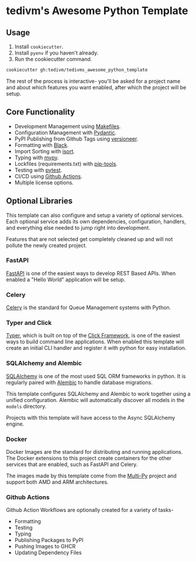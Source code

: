 # tedivm's Awesome Python Template

## Usage

1. Install `cookiecutter`.
2. Install `pyenv` if you haven't already.
3. Run the cookiecutter command.

```bash
cookiecutter gh:tedivm/tedivms_awesome_python_template
```

The rest of the process is interactive- you'll be asked for a project name and about which features you want enabled, after which the project will be setup.

## Core Functionality

* Development Management using [Makefiles](https://www.gnu.org/software/make/manual/html_node/Introduction.html).
* Configuration Management with [Pydantic](https://docs.pydantic.dev/usage/settings/).
* PyPI Publishing from Github Tags using [versioneer](https://pypi.org/project/versioneer/).
* Formatting with [Black](https://pypi.org/project/black/).
* Import Sorting with [isort](https://pypi.org/project/isort/).
* Typing with [mypy](https://mypy.readthedocs.io/en/stable/).
* Lockfiles (requirements.txt) with [pip-tools](https://pypi.org/project/pip-tools/).
* Testing with [pytest](https://docs.pytest.org/en/7.2.x/).
* CI/CD using [Github Actions](https://docs.github.com/en/actions).
* Multiple license options.

## Optional Libraries

This template can also configure and setup a variety of optional services. Each optional service adds its own dependencies, configuration, handlers, and everything else needed to jump right into development.

Features that are not selected get completely cleaned up and will not pollute the newly created project.

### FastAPI

[FastAPI](https://fastapi.tiangolo.com/) is one of the easiest ways to develop REST Based APIs. When enabled a "Hello World" application will be setup.

### Celery

[Celery](https://docs.celeryq.dev/en/stable/getting-started/introduction.html) is the standard for Queue Management systems with Python.

### Typer and Click

[Typer](https://typer.tiangolo.com/typer-cli/), which is built on top of the [Click Framework](https://click.palletsprojects.com), is one of the easiest ways to build command line applications. When enabled this template will create an initial CLI handler and register it with python for easy installation.

### SQLAlchemy and Alembic

[SQLAlchemy](https://www.sqlalchemy.org/) is one of the most used SQL ORM frameworks in python. It is regularly paired with [Alembic](https://alembic.sqlalchemy.org/en/latest/) to handle database migrations.

This template configures SQLAlchemy and Alembic to work together using a unified configuration. Alembic will automatically discover all models in the `models` directory.

Projects with this template will have access to the Async SQLAlchemy engine.

### Docker

Docker Images are the standard for distributing and running applications. The Docker extensions to this project create containers for the other services that are enabled, such as FastAPI and Celery.

The images made by this template come from the [Multi-Py](https://github.com/multi-py/) project and support both AMD and ARM architectures.

### Github Actions

Github Action Workflows are optionally created for a variety of tasks-

* Formatting
* Testing
* Typing
* Publishing Packages to PyPI
* Pushing Images to GHCR
* Updating Dependency Files
